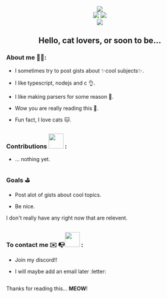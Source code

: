 <div align="center">
  <!--- this cute little cate is from https://chinesefontdesign.com/94-super-cute-cat-gifs-emoticons-free-download.html , check it out! --->
  <img src="https://pic.chinesefontdesign.com/uploads/2014/03/06.jpg"/>
  
  <div id="badge">
    <img src="https://img.shields.io/github/stars/Nicocelot?affiliations=OWNER%2CCOLLABORATOR&style=for-the-badge&logo=github&logoColor=yellow"/>
    <img src="https://img.shields.io/discord/1025155240959430726?style=for-the-badge&logo=discord&label=The Cat Sanctuary"/>
  </div>
  
  <img src="https://komarev.com/ghpvc/?username=Nicocelot&style=flat-square&color=orange"/>
  
  <h2>Hello, cat lovers, or soon to be...</h2>
</div>

### About me :blue_heart::cat::

- I sometimes try to post gists about ✨cool subjects✨.

- I like typescript, nodejs and c 👌.

- I like making parsers for some reason :page_facing_up:.

- Wow you are really reading this :blue_book:.

- Fun fact, I love cats :cat:.

##
### Contributions <img src="https://pic.chinesefontdesign.com/uploads/2014/03/16.jpg" width="40" height="40"/> :

- ... nothing yet.

##
### Goals :golf:

- Post alot of gists about cool topics.

- Be nice.

I don't really have any right now that are relevent.

##
### To contact me :envelope: :mailbox_with_no_mail:<img src = "https://pic.chinesefontdesign.com/uploads/2014/03/14.jpg" width="40" height="40"/> :

- Join my discord!!

- I will maybe add an email later :letter: 

##
Thanks for reading this... <strong>MEOW</strong>!
